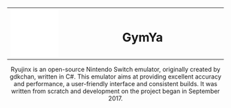 <table align="center">
    <tr>
        <td align="center" width="25%">
            <img src="Informe/logo_2.webp" alt="GymYa" >
        </td>
        <td align="center" width="75%">
          
# GymYa
          
</table>

<p align="center">
  Ryujinx is an open-source Nintendo Switch emulator, originally created by gdkchan, written in C#.
  This emulator aims at providing excellent accuracy and performance, a user-friendly interface and consistent builds.
  It was written from scratch and development on the project began in September 2017.
  <br />
</p>
